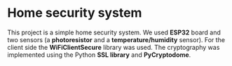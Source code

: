 # Home security system

This project is a simple home security system. 
We used **ESP32** board and two sensors (a **photoresistor** and a **temperature/humidity** sensor). 
For the client side the **WiFiClientSecure** library was used.
The cryptography was implemented using the Python **SSL library** and **PyCryptodome**.
